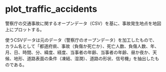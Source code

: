 # plot_traffic_accidents
警察庁の交通事故に関するオープンデータ（CSV）を基に、事故発生地点を地図上にプロットする。

使うCSVデータは元のデータ（警察庁のオープンデータ）を加工したもので、
カラム名として「都道府県、事故（負傷か死亡か）、死亡人数、負傷人数、年、月、日、時間、分、緯度、経度、当事者の年齢、当事者の年齢、昼か夜か、天候、地形、道路表面の条件（凍結、湿潤）、道路の形状、信号機」を抽出したものである。
